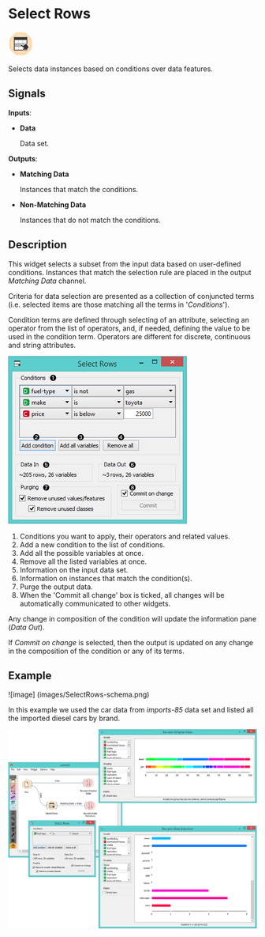 Select Rows
===========

![image](icons/select-rows.png)

Selects data instances based on conditions over data features.

Signals
-------

**Inputs**:

- **Data**

  Data set.

**Outputs**:

- **Matching Data**

  Instances that match the conditions.

- **Non-Matching Data**

  Instances that do not match the conditions.

Description
-----------

This widget selects a subset from the input data based on user-defined conditions. 
Instances that match the selection rule are placed in the output *Matching Data* channel.

Criteria for data selection are presented as a collection of conjuncted terms (i.e. selected items are those
matching all the terms in '*Conditions*').

Condition terms are defined through selecting of an attribute, selecting
an operator from the list of operators,
and, if needed, defining the value to be used in the condition term.
Operators are different for discrete, continuous and string attributes.

![Select Data](images/SelectRows-stamped.png)

1. Conditions you want to apply, their operators and related values.
2. Add a new condition to the list of conditions.
3. Add all the possible variables at once.
4. Remove all the listed variables at once.
5. Information on the input data set.
6. Information on instances that match the condition(s).
7. Purge the output data.
8. When the 'Commit all change' box is ticked, all changes will be automatically communicated to other widgets.

Any change in composition of the condition will update the information pane (*Data Out*).

If *Commit on change* is selected, then the output is updated on any change 
in the composition of the condition or any of its terms.

Example
-------

![image] (images/SelectRows-schema.png)

In this example we used the car data from *imports-85* data set and
listed all the imported diesel cars by brand.

<img src="images/SelectRows-Workflow.png" alt="image" width="600">
